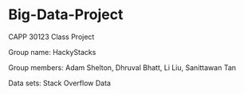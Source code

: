 # Big-Data-Project
CAPP 30123 Class Project

Group name: HackyStacks

Group members: Adam Shelton, Dhruval Bhatt, Li Liu, Sanittawan Tan

Data sets: Stack Overflow Data

